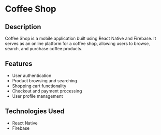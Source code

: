 <h1>Coffee Shop</h1>
<h2>Description</h2>
<p>Coffee Shop is a mobile application built using React Native and Firebase. It serves as an online platform for a coffee shop, allowing users to browse, search, and purchase coffee products.</p>
<h2>Features</h2>
<ul>
  <li>User authentication</li>
  <li>Product browsing and searching</li>
  <li>Shopping cart functionality</li>
  <li>Checkout and payment processing</li>
  <li>User profile management</li>
</ul>
<h2>Technologies Used</h2>
<ul>
  <li>React Native</li>
  <li>Firebase</li>
</ul>
